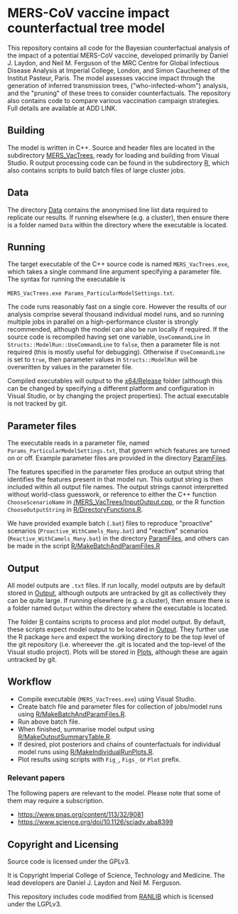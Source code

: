 # MERS-CoV vaccine impact counterfactual tree model

This repository contains all code for the Bayesian counterfactual analysis of the impact of 
a potential MERS-CoV vaccine, developed primarily by Daniel J. Laydon, and Neil M. Ferguson of the MRC Centre
for Global Infectious Disease Analysis at Imperial College, London, and Simon Cauchemez of the Institut Pasteur, Paris. 
The model assesses vaccine impact through the generation of inferred transmission trees, 
("who-infected-whom") analysis, and the "pruning" of these trees to consider counterfactuals. 
The repository also contains code to compare various vaccination campaign strategies.
Full details are available at ADD LINK.


## Building

The model is written in C++. 
Source and header files are located in the subdirectory [MERS_VacTrees](./MERS_VacTrees), 
ready for loading and building from Visual Studio. R output processing code can be found in the 
subdirectory [R](./R), which also contains scripts to build batch files of large cluster jobs. 

## Data

The directory [Data](./Data) contains the anonymised line list data required to replicate our results.
If running elsewhere (e.g. a cluster), then ensure there is a folder named `Data` within the directory
where the executable is located.

## Running

The target executable of the C++ source code is named `MERS_VacTrees.exe`, which takes a single 
command line argument specifying a parameter file. The syntax for running the executable is 

`MERS_VacTrees.exe Params_ParticularModelSettings.txt`. 

The code runs reasonably fast on a single core. However the results of our analysis comprise several thousand 
individual model runs, and so running multiple jobs in parallel on a high-performance cluster is strongly recommended, although
 the model can also be run locally if required. 
If the source code is recompiled having 
set one variable, `UseCommandLine` in `Structs::ModelRun::UseCommandLine` to `false`, then a parameter file is not 
required (this is mostly useful for debugging). Otherwise if `UseCommandLine` is set to `true`, then 
parameter values in `Structs::ModelRun` will be overwritten by values in the parameter file.

Compiled executables will output to the [x64/Release](./x64/Release) folder 
(although this can be changed by specifying a different platform and configuration in Visual Studio, 
or by changing the project properties). The actual executable is not tracked by git.
 
## Parameter files

The executable reads in a parameter file, named `Params_ParticularModelSettings.txt`, 
that govern which features are turned on or off.
Example parameter files are provided in the directory [ParamFiles](./ParamFiles).

The features specified in the parameter files 
produce an output string that identifies the features present in that model run. 
This output string is then included within all output file names. 
The output strings cannot interpretted without world-class guesswork, or reference to either the C++ function 
`ChooseScenarioName` in [/MERS_VacTrees/InputOutput.cpp](./MERS_VacTrees/InputOutput.cpp), 
or the R function `ChooseOutputString` in [R/DirectoryFunctions.R](./R/DirectoryFunctions.R).

We have provided example batch (`.bat`) files to reproduce "proactive" scenarios (`Proactive_WithCamels_Many.bat`)
and "reactive" scenarios (`Reactive_WithCamels_Many.bat`) in the directory [ParamFiles](./ParamFiles), and others can 
be made in the script [R/MakeBatchAndParamFiles.R](./R/MakeBatchAndParamFiles.R)

## Output

All model outputs are `.txt` files. 
If run locally, model outputs are by default stored in 
[Output](./Output), although outputs are untracked by git as collectively
they can be quite large. If running elsewhere (e.g. a cluster), then ensure there is a folder named `Output` within the directory
where the executable is located.

The folder [R](./R) contains scripts to process and plot model output. By default, these scripts
expect model output to be located in [Output](./Output). They further use the R package `here` and expect the working
directory to be the top level of the git repository 
(i.e. whereever the .git is located and the top-level of the Visual studio project).
Plots will be stored in [Plots](./Plots), although these are again untracked by git.

## Workflow

- Compile executable (`MERS_VacTrees.exe`) using Visual Studio.
- Create batch file and parameter files for collection of jobs/model runs using [R/MakeBatchAndParamFiles.R](./R/MakeBatchAndParamFiles.R).
- Run above batch file.
- When finished, summarise model output using [R/MakeOutputSummaryTable.R](./R/MakeOutputSummaryTable.R).
- If desired, plot posteriors and chains of counterfactuals for individual model runs using [R/MakeIndividualRunPlots.R](./RMakeIndividualRunPlots.R).
- Plot results using scripts with `Fig_`, `Figs_` or `Plot` prefix.

### Relevant papers

The following papers are relevant to the model. Please note that some of them
may require a subscription.

- <https://www.pnas.org/content/113/32/9081>
- <https://www.science.org/doi/10.1126/sciadv.aba8399>

## Copyright and Licensing

Source code is licensed under the GPLv3.

It is Copyright Imperial College of Science, Technology and Medicine. The
lead developers are Daniel J. Laydon and Neil M. Ferguson. 

This repository includes code modified from
[RANLIB](https://people.sc.fsu.edu/~jburkardt/c_src/ranlib/ranlib.html) which
is licensed under the LGPLv3.


